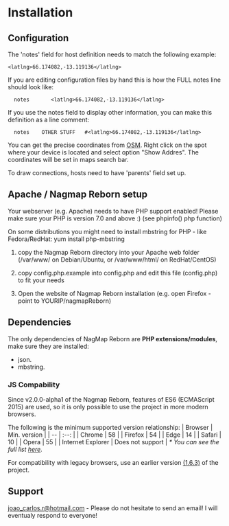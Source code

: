 # Installation

## Configuration

The 'notes' field for host definition needs to match the following example:
```
<latlng>66.174082,-13.119136</latlng>
```
If you are editing configuration files by hand this is how the FULL notes
line should look like:
```
  notes       <latlng>66.174082,-13.119136</latlng>
```
If you use the notes field to display other information, you can make this definition as a line comment:
```
  notes    OTHER STUFF   #<latlng>66.174082,-13.119136</latlng>
```

You can get the precise coordinates from [OSM](https://www.openstreetmap.org/).
Right click on the spot where your device is located and select option "Show Addres".
The coordinates will be set in maps search bar.

To draw connections, hosts need to have 'parents' field set up.

## Apache / Nagmap Reborn setup

Your webserver (e.g. Apache) needs to have PHP support enabled!
Please make sure your PHP is version 7.0 and above :) (see phpinfo() php function)

On some distributions you might need to install mbstring for PHP - like Fedora/RedHat:
yum install php-mbstring

1) copy the Nagmap Reborn directory into your Apache web folder
   (/var/www/ on Debian/Ubuntu, or /var/www/html/ on RedHat/CentOS)

2) copy config.php.example into config.php and edit this file (config.php)
   to fit your needs

3) Open the website of Nagmap Reborn installation
   (e.g. open Firefox - point to YOURIP/nagmapReborn)

## Dependencies
The only dependencies of NagMap Reborn are **PHP extensions/modules**, make sure they are installed:

* json.
* mbstring.

### JS Compability
Since v2.0.0-alpha1 of the Nagmap Reborn, features of ES6 (ECMAScript 2015) are used, so it is only possible to use the project in more modern browsers.

The following is the minimum supported version relationship:
| Browser | Min. version |
| -- | :--: |
| Chrome | 58 |
| Firefox | 54 |
| Edge | 14	|
| Safari | 10 |
| Opera | 55 |
| Internet Explorer | Does not support |
_* You can see the full list [here](http://kangax.github.io/compat-table/es6/)._

For compatibility with legacy browsers, use an earlier version [(1.6.3)](https://github.com/jocafamaka/nagmapReborn/releases/tag/v1.6.3) of the project.

## Support

joao_carlos.r@hotmail.com - Please do not hesitate to send an email!
I will eventualy respond to everyone!